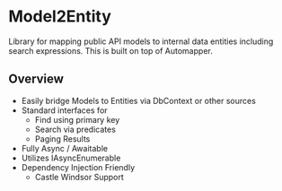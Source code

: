 # Model2Entity

Library for mapping public API models to internal data entities including search expressions.   This is built on top of Automapper.

## Overview ##

  * Easily bridge Models to Entities via DbContext or other sources
  * Standard interfaces for 
      * Find using primary key
      * Search via predicates
      * Paging Results
  * Fully Async / Awaitable
  * Utilizes IAsyncEnumerable
  * Dependency Injection Friendly
     * Castle Windsor Support
      
 
 

